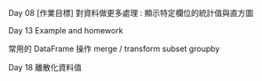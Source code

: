 Day 08 [作業目標]  對資料做更多處理 : 顯示特定欄位的統計值與直方圖

Day 13 Example and homework
  
  常用的 DataFrame 操作
  merge / transform
  subset
  groupby
  
Day 18 離散化資料值
